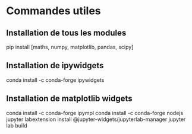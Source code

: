 # Commandes utiles
## Installation de tous les modules
pip install [maths, numpy, matplotlib, pandas, scipy]
## Installation de ipywidgets
conda install -c conda-forge ipywidgets
## Installation de matplotlib widgets
conda install -c conda-forge ipympl
conda install -c conda-forge nodejs
jupyter labextension install @jupyter-widgets/jupyterlab-manager
jupyter lab build